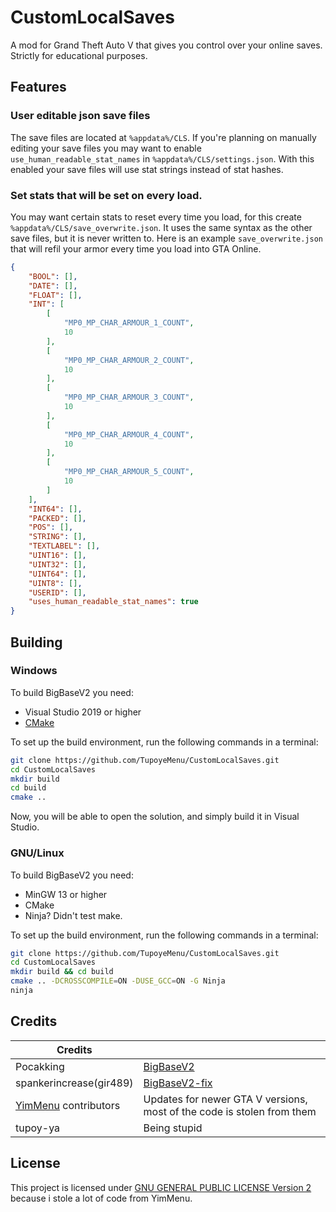 # CustomLocalSaves
A mod for Grand Theft Auto V that gives you control over your online saves.
Strictly for educational purposes.

## Features
### User editable json save files
The save files are located at `%appdata%/CLS`.
If you're planning on manually editing your save files you may want to enable
`use_human_readable_stat_names` in `%appdata%/CLS/settings.json`.
With this enabled your save files will use stat strings instead of stat hashes.

### Set stats that will be set on every load.
You may want certain stats to reset every time you load, for this create `%appdata%/CLS/save_overwrite.json`.
It uses the same syntax as the other save files, but it is never written to.
Here is an example `save_overwrite.json` that will refil your armor every time you load into GTA Online.
```json
{
	"BOOL": [],
	"DATE": [],
	"FLOAT": [],
	"INT": [
		[
			"MP0_MP_CHAR_ARMOUR_1_COUNT",
			10
		],
		[
			"MP0_MP_CHAR_ARMOUR_2_COUNT",
			10
		],
		[
			"MP0_MP_CHAR_ARMOUR_3_COUNT",
			10
		],
		[
			"MP0_MP_CHAR_ARMOUR_4_COUNT",
			10
		],
		[
			"MP0_MP_CHAR_ARMOUR_5_COUNT",
			10
		]
	],
	"INT64": [],
	"PACKED": [],
	"POS": [],
	"STRING": [],
	"TEXTLABEL": [],
	"UINT16": [],
	"UINT32": [],
	"UINT64": [],
	"UINT8": [],
	"USERID": [],
	"uses_human_readable_stat_names": true
}
```



## Building

### Windows
To build BigBaseV2 you need:

* Visual Studio 2019 or higher
* [CMake](https://cmake.org/download)

To set up the build environment, run the following commands in a terminal:
```bash
git clone https://github.com/TupoyeMenu/CustomLocalSaves.git
cd CustomLocalSaves
mkdir build
cd build
cmake ..
```
Now, you will be able to open the solution, and simply build it in Visual Studio.

### GNU/Linux
To build BigBaseV2 you need:

* MinGW 13 or higher
* CMake
* Ninja? Didn't test make.

To set up the build environment, run the following commands in a terminal:
```bash
git clone https://github.com/TupoyeMenu/CustomLocalSaves.git
cd CustomLocalSaves
mkdir build && cd build
cmake .. -DCROSSCOMPILE=ON -DUSE_GCC=ON -G Ninja
ninja
```

## Credits
| Credits                                                    |                                                                        |
| ---------------------------------------------------------- | ---------------------------------------------------------------------- |
| Pocakking                                                  | [BigBaseV2](https://github.com/Pocakking/BigBaseV2)                    |
| spankerincrease(gir489)                                    | [BigBaseV2-fix](https://bitbucket.org/gir489/bigbasev2-fix)            |
| [YimMenu](https://github.com/YimMenu/YimMenu) contributors | Updates for newer GTA V versions, most of the code is stolen from them |
| tupoy-ya                                                   | Being stupid                                                           |

## License
This project is licensed under [GNU GENERAL PUBLIC LICENSE Version 2](https://www.gnu.org/licenses/old-licenses/gpl-2.0.txt) because i stole a lot of code from YimMenu.